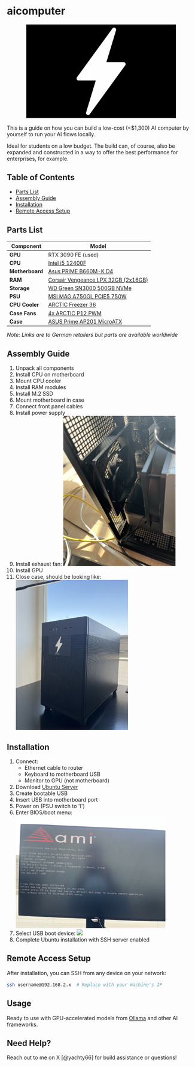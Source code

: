 # aicomputer

<p align="center">
  <img src="logo.png" width="400">
</p>

This is a guide on how you can build a low-cost (<$1,300) AI computer by yourself to run your AI flows locally.

Ideal for students on a low budget. The build can, of course, also be expanded and constructed in a way to offer the best performance for enterprises, for example.

## Table of Contents

- [Parts List](#parts-list)
- [Assembly Guide](#assembly-guide)
- [Installation](#ubuntu-installation)
- [Remote Access Setup](#remote-access-setup)

## Parts List

| Component       | Model                                                                                                                                       |
| --------------- | ------------------------------------------------------------------------------------------------------------------------------------------- |
| **GPU**         | RTX 3090 FE (used)                                                                                                                          |
| **CPU**         | [Intel i5 12400F](https://www.notebooksbilliger.de/intel+core+i5+12400f+746282)                                                             |
| **Motherboard** | [Asus PRIME B660M-K D4](https://www.notebooksbilliger.de/asus+prime+b660m+k+d4+mainboard+748894)                                            |
| **RAM**         | [Corsair Vengeance LPX 32GB (2x16GB)](https://www.notebooksbilliger.de/corsair+vengeance+lpx+schwarz+32gb+kit+2x16gb+ddr4+3200+cl16+660264) |
| **Storage**     | [WD Green SN3000 500GB NVMe](https://www.notebooksbilliger.de/wd+green+sn3000+ssd+500gb+m2+2280+pcie+gen4+nvme+873474)                      |
| **PSU**         | [MSI MAG A750GL PCIE5 750W](https://www.amazon.de/dp/B0C3M86HCB)                                                                            |
| **CPU Cooler**  | [ARCTIC Freezer 36](https://www.notebooksbilliger.de/arctic+freezer+36+cpu+khler+827131)                                                    |
| **Case Fans**   | [4x ARCTIC P12 PWM](https://www.amazon.de/dp/B07GB5JRTZ)                                                                                    |
| **Case**        | [ASUS Prime AP201 MicroATX](https://www.amazon.de/dp/B0B7F8C35R)                                                                            |

_Note: Links are to German retailers but parts are available worldwide_

## Assembly Guide

1. Unpack all components
2. Install CPU on motherboard
3. Mount CPU cooler
4. Install RAM modules
5. Install M.2 SSD
6. Mount motherboard in case
7. Connect front panel cables
8. Install power supply
9. Install exhaust fan:
   <img src="exhaust-fan-example.jpg" width="300">
10. Install GPU
11. Close case, should be looking like:
    <img src="final-build.jpg" width="300">

## Installation

1. Connect:
   - Ethernet cable to router
   - Keyboard to motherboard USB
   - Monitor to GPU (not motherboard)
2. Download [Ubuntu Server](https://ubuntu.com/download/server)
3. Create bootable USB
4. Insert USB into motherboard port
5. Power on (PSU switch to 'I')
6. Enter BIOS/boot menu:
   <img src="monitor.jpg" width="400">
7. Select USB boot device:
   <img src="monitor2.jpg" width="400">
8. Complete Ubuntu installation with SSH server enabled

## Remote Access Setup

After installation, you can SSH from any device on your network:

```bash
ssh username@192.168.2.x  # Replace with your machine's IP
```

## Usage

Ready to use with GPU-accelerated models from [Ollama](https://ollama.com) and other AI frameworks.

## Need Help?

Reach out to me on X [@yachty66] for build assistance or questions!
